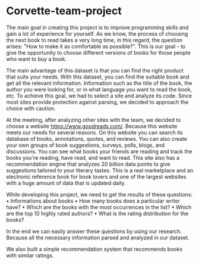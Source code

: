 # Corvette-team-project
The main goal in creating this project is to improve programming skills and gain a lot of experience for yourself. As we know, the process of choosing the next book to read takes a very long time, in this regard, the question arises: "How to make it as comfortable as possible?". This is our goal - to give the opportunity to choose different versions of books for those people who want to buy a book. 

The main advantage of this dataset is that you can find the right product that suits your needs. With this dataset, you can find the suitable book and get all the relevant information. Information such as the title of the book, the author you were looking for, or in what language you want to read the book, etc. To achieve this goal, we had to select a site and analyze its code. Since most sites provide protection against parsing, we decided to approach the choice with caution. 

At the meeting, after analyzing other sites with the team, we decided to choose a website https://www.goodreads.com/. Because this website meets our needs for several reasons. On this website you can search its database of books, annotations, quotes, and reviews. You can also create your own groups of book suggestions, surveys, polls, blogs, and discussions. You can see what books your friends are reading and track the books you're reading, have read, and want to read. This site also has a recommendation engine that analyzes 20 billion data points to give suggestions tailored to your literary tastes. This is a real marketplace and an electronic reference book for book lovers and one of the largest websites with a huge amount of data that is updated daily.  

While developing this project, we need to get the results of these questions: 
• Informations about books 
• How many books does a particular writer have? 
• Which are the books with the most occurrences in the list? 
• Which are the top 10 highly rated authors? 
• What is the rating distribution for the books?

In the end we can easily answer these questions by using our research. Because all the necessary information parsed and analyzed in our dataset.

We also built a simple recommendation system that recommends books with similar ratings. 

